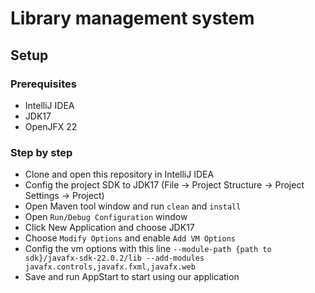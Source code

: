 # Library management system

## Setup

### Prerequisites

- IntelliJ IDEA
- JDK17
- OpenJFX 22

### Step by step

- Clone and open this repository in IntelliJ IDEA
- Config the project SDK to JDK17 (File -> Project Structure -> Project Settings -> Project)
- Open Maven tool window and run `clean` and `install`
- Open `Run/Debug Configuration` window
- Click New Application and choose JDK17
- Choose `Modify Options` and enable `Add VM Options`
- Config the vm options with this line `--module-path {path to sdk}/javafx-sdk-22.0.2/lib --add-modules javafx.controls,javafx.fxml,javafx.web`
- Save and run AppStart to start using our application
